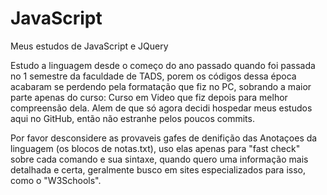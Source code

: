 # JavaScript
 Meus estudos de JavaScript e JQuery

 Estudo a linguagem desde o começo do ano passado quando foi passada no 1 semestre da faculdade de TADS, porem os códigos dessa época acabaram se perdendo pela formatação que fiz no PC, sobrando a maior parte apenas do curso: Curso em Video que fiz depois para melhor compreensão dela. Alem de que só agora decidi hospedar meus estudos aqui no GitHub, então não estranhe pelos poucos commits.



 Por favor desconsidere as provaveis gafes de denifição das Anotaçoes da linguagem (os blocos de notas.txt), uso elas apenas para "fast check" sobre cada comando e sua sintaxe, quando quero uma informação mais detalhada e certa, geralmente busco em sites especializados para isso, como o "W3Schools".
